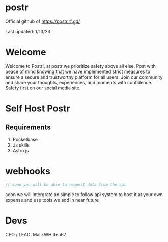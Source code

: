 # postr
Official github of https://postr.rf.gd/

Last updated: 1/13/23


# Welcome


 
Welcome to Postr!, at postr we prioritize safety above all else. Post with peace of mind knowing that we have implemented strict measures to ensure a secure and trustworthy platform for all users. Join our community and share your thoughts, experiences, and moments with confidence. Safety first on our social media site.


# Self Host Postr

## Requirements

1. Pocketbase
2. Js skills
3. Astro js



# webhooks

 ```js
 // soon you will be able to request data from the api
 
 
 ````
soon we will intergrate an simple to follow api system to host it at your own expense and use tools we add in near future



# Devs

CEO / LEAD: MalikWHitten67
